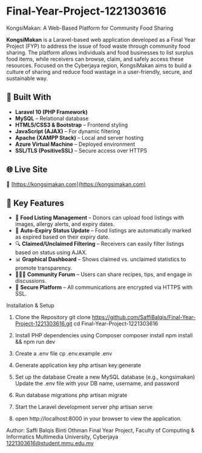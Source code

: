 # Final-Year-Project-1221303616
KongsiMakan: A Web-Based Platform for Community Food Sharing

**KongsiMakan** is a Laravel-based web application developed as a Final Year Project (FYP) to address the issue of food waste through community food sharing. The platform allows individuals and food businesses to list surplus food items, while receivers can browse, claim, and safely access these resources. Focused on the Cyberjaya region, KongsiMakan aims to build a culture of sharing and reduce food wastage in a user-friendly, secure, and sustainable way.

## 🔧 Built With

- **Laravel 10 (PHP Framework)**
- **MySQL** – Relational database
- **HTML5/CSS3 & Bootstrap** – Frontend styling
- **JavaScript (AJAX)** – For dynamic filtering
- **Apache (XAMPP Stack)** – Local and server hosting
- **Azure Virtual Machine** – Deployed environment
- **SSL/TLS (PositiveSSL)** – Secure access over HTTPS

## 🌐 Live Site

🔗 [https://kongsimakan.com](https://kongsimakan.com)

## 📌 Key Features

- 📸 **Food Listing Management** – Donors can upload food listings with images, allergy alerts, and expiry dates.
- 🧾 **Auto-Expiry Status Update** – Food listings are automatically marked as expired based on their expiry date.
- 🔍 **Claimed/Unclaimed Filtering** – Receivers can easily filter listings based on status using AJAX.
- 📊 **Graphical Dashboard** – Shows claimed vs. unclaimed statistics to promote transparency.
- 🧑‍🤝‍🧑 **Community Forum** – Users can share recipes, tips, and engage in discussions.
- 🔐 **Secure Platform** – All communications are encrypted via HTTPS with SSL.

Installation & Setup
 1. Clone the Repository
git clone https://github.com/SaffiBalqis/Final-Year-Project-1221303616.git
cd Final-Year-Project-1221303616

2. Install PHP dependencies using Composer
   composer install
   npm install && npm run dev

4. Create a .env file
  cp .env.example .env

5. Generate application key
  php artisan key:generate

6. Set up the database
  Create a new MySQL database (e.g., kongsimakan)
  Update the .env file with your DB name, username, and password

7. Run database migrations
   php artisan migrate

8. Start the Laravel development server
  php artisan serve

9. open http://localhost:8000 in your browser to view the application.


  Author:
Saffi Balqis Binti Othman
Final Year Project, Faculty of Computing & Informatics
Multimedia University, Cyberjaya
1221303616@student.mmu.edu.my
